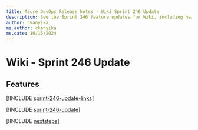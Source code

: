 ```yaml
---
title: Azure DevOps Release Notes - Wiki Sprint 246 Update
description: See the Sprint 246 feature updates for Wiki, including next steps.
author: ckanyika
ms.author: ckanyika
ms.date: 10/15/2024
---
```


# Wiki - Sprint 246 Update

## Features

[!INCLUDE [sprint-246-update-links](../includes/wiki/sprint-246-update-links.md)]

[!INCLUDE [sprint-246-update](../includes/wiki/sprint-246-update.md)]

[!INCLUDE [nextsteps](../includes/nextsteps.md)]